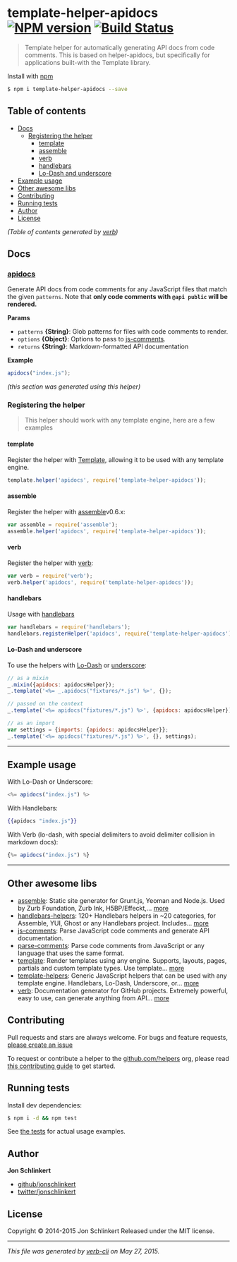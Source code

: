 # template-helper-apidocs [![NPM version](https://badge.fury.io/js/template-helper-apidocs.svg)](http://badge.fury.io/js/template-helper-apidocs)  [![Build Status](https://travis-ci.org/helpers/template-helper-apidocs.svg)](https://travis-ci.org/helpers/template-helper-apidocs)

> Template helper for automatically generating API docs from code comments. This is based on helper-apidocs, but specifically for applications built-with the Template library.

Install with [npm](https://www.npmjs.com/)

```sh
$ npm i template-helper-apidocs --save
```

## Table of contents

<!-- toc -->

* [Docs](#docs)
  - [Registering the helper](#registering-the-helper)
    + [template](#template)
    + [assemble](#assemble)
    + [verb](#verb)
    + [handlebars](#handlebars)
    + [Lo-Dash and underscore](#lo-dash-and-underscore)
* [Example usage](#example-usage)
* [Other awesome libs](#other-awesome-libs)
* [Contributing](#contributing)
* [Running tests](#running-tests)
* [Author](#author)
* [License](#license)

_(Table of contents generated by [verb](https://github.com/assemble/verb))_

<!-- tocstop -->

## Docs

### [apidocs](index.js#L40)

Generate API docs from code comments for any JavaScript files that match the given `patterns`. Note that **only code comments with `@api public` will be rendered.**

**Params**

* `patterns` **{String}**: Glob patterns for files with code comments to render.
* `options` **{Object}**: Options to pass to [js-comments](https://github.com/jonschlinkert/js-comments).
* `returns` **{String}**: Markdown-formatted API documentation

**Example**

```js
apidocs("index.js");
```

_(this section was generated using this helper)_

### Registering the helper

> This helper should work with any template engine, here are a few examples

#### template

Register the helper with [Template](https://github.com/jonschlinkert/template), allowing it to be used with any template engine.

```js
template.helper('apidocs', require('template-helper-apidocs'));
```

#### assemble

Register the helper with [assemble](http://assemble.io)v0.6.x:

```js
var assemble = require('assemble');
assemble.helper('apidocs', require('template-helper-apidocs'));
```

#### verb

Register the helper with [verb](https://github.com/assemble/verb):

```js
var verb = require('verb');
verb.helper('apidocs', require('template-helper-apidocs'));
```

#### handlebars

Usage with [handlebars](http://www.handlebarsjs.com/)

```js
var handlebars = require('handlebars');
handlebars.registerHelper('apidocs', require('template-helper-apidocs'));
```

#### Lo-Dash and underscore

To use the helpers with [Lo-Dash](https://lodash.com/) or [underscore](http://underscorejs.org):

```js
// as a mixin
_.mixin({apidocs: apidocsHelper});
_.template('<%= _.apidocs("fixtures/*.js") %>', {});

// passed on the context
_.template('<%= apidocs("fixtures/*.js") %>', {apidocs: apidocsHelper});

// as an import
var settings = {imports: {apidocs: apidocsHelper}};
_.template('<%= apidocs("fixtures/*.js") %>', {}, settings);
```

***

## Example usage

With Lo-Dash or Underscore:

```js
<%= apidocs("index.js") %>
```

With Handlebars:

```handlebars
{{apidocs "index.js"}}
```

With Verb (lo-dash, with special delimiters to avoid delimiter collision in markdown docs):

```js
{%= apidocs("index.js") %}
```

***

## Other awesome libs

* [assemble](http://assemble.io): Static site generator for Grunt.js, Yeoman and Node.js. Used by Zurb Foundation, Zurb Ink, H5BP/Effeckt,… [more](http://assemble.io)
* [handlebars-helpers](https://github.com/assemble/handlebars-helpers): 120+ Handlebars helpers in ~20 categories, for Assemble, YUI, Ghost or any Handlebars project. Includes… [more](https://github.com/assemble/handlebars-helpers)
* [js-comments](https://github.com/jonschlinkert/js-comments): Parse JavaScript code comments and generate API documentation.
* [parse-comments](https://github.com/jonschlinkert/parse-comments): Parse code comments from JavaScript or any language that uses the same format.
* [template](https://github.com/jonschlinkert/template): Render templates using any engine. Supports, layouts, pages, partials and custom template types. Use template… [more](https://github.com/jonschlinkert/template)
* [template-helpers](https://github.com/jonschlinkert/template-helpers): Generic JavaScript helpers that can be used with any template engine. Handlebars, Lo-Dash, Underscore, or… [more](https://github.com/jonschlinkert/template-helpers)
* [verb](https://github.com/assemble/verb): Documentation generator for GitHub projects. Extremely powerful, easy to use, can generate anything from API… [more](https://github.com/assemble/verb)

## Contributing

Pull requests and stars are always welcome. For bugs and feature requests, [please create an issue](https://github.com/helpers/template-helper-apidocs/issues/new)

To request or contribute a helper to the [github.com/helpers](https://github.com/helpers) org, please read [this contributing guide](https://github.com/helpers/requests) to get started.

## Running tests

Install dev dependencies:

```sh
$ npm i -d && npm test
```

See [the tests](./test.js) for actual usage examples.

## Author

**Jon Schlinkert**

+ [github/jonschlinkert](https://github.com/jonschlinkert)
+ [twitter/jonschlinkert](http://twitter.com/jonschlinkert)

## License

Copyright © 2014-2015 Jon Schlinkert
Released under the MIT license.

***

_This file was generated by [verb-cli](https://github.com/assemble/verb-cli) on May 27, 2015._